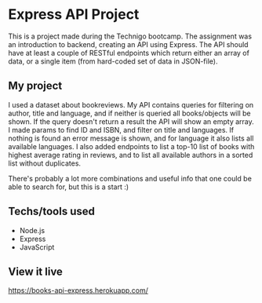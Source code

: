 # Express API Project
This is a project made during the Technigo bootcamp. The assignment was an introduction to backend, creating an API using Express. The API should have at least a couple of RESTful endpoints which return either an array of data, or a single item (from hard-coded set of data in JSON-file).

## My project
I used a dataset about bookreviews. My API contains queries for filtering on author, title and language, and if neither is queried all books/objects will be shown. If the query doesn't return a result the API will show an empty array. I made params to find ID and ISBN, and filter on title and languages. If nothing is found an error message is shown, and for language it also lists all available languages. I also added endpoints to list a top-10 list of books with highest average rating in reviews, and to list all available authors in a sorted list without duplicates. 

There's probably a lot more combinations and useful info that one could be able to search for, but this is a start :)

## Techs/tools used
* Node.js
* Express
* JavaScript

## View it live
https://books-api-express.herokuapp.com/
